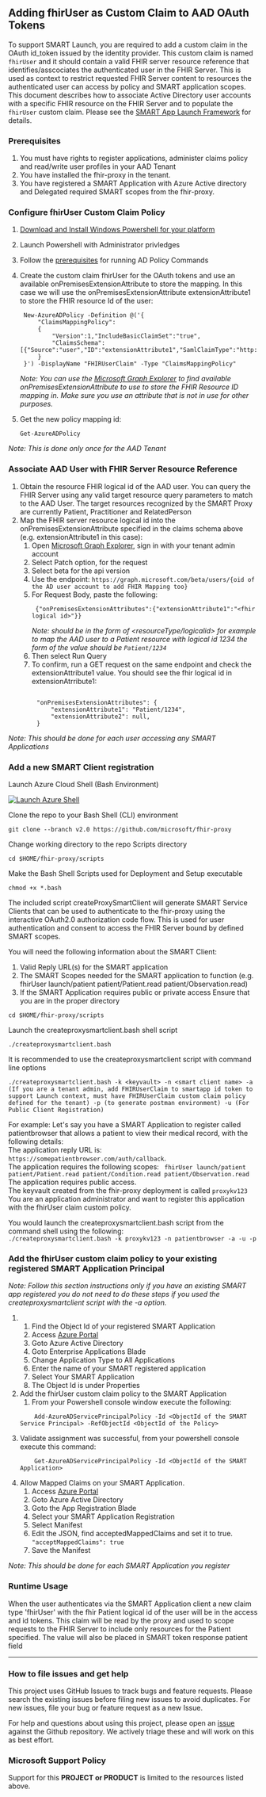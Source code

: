 ## Adding fhirUser as Custom Claim to AAD OAuth Tokens
To support SMART Launch, you are required to add a custom claim in the OAuth id_token issued by the identity provider. This custom claim is named ```fhirUser``` and it should contain a valid FHIR server resource reference that identifies/asscociates the authenticated user in the FHIR Server. This is used as context to restrict requested FHIR Server content to resources the authenticated user can access by policy and SMART application scopes. This document describes how to associate Active Directory user accounts with a specific FHIR resource on the FHIR Server and to populate the ```fhirUser``` custom claim. Please see the [SMART App Launch Framework](http://www.hl7.org/fhir/smart-app-launch/) for details.</br>

### Prerequisites
1. You must have rights to register applications, administer claims policy and read/write user profiles in your AAD Tenant
2. You have installed the fhir-proxy in the tenant.
3. You have registered a SMART Application with Azure Active directory and Delegated required SMART scopes from the fhir-proxy.
### Configure fhirUser Custom Claim Policy
1. [Download and Install Windows Powershell for your platform](https://docs.microsoft.com/en-us/powershell/scripting/install/installing-powershell?view=powershell-7.1)
2. Launch Powershell with Administrator privledges
3. Follow the [prerequisites](https://docs.microsoft.com/en-us/azure/active-directory/develop/active-directory-claims-mapping#prerequisites) for running AD Policy Commands
4. Create the custom claim fhirUser for the OAuth tokens and use an available onPremisesExtensionAttribute to store the mapping. In this case we will use the onPremisesExtensionAttribute extensionAttribute1 to store the FHIR resource Id of the user:
   ```
    New-AzureADPolicy -Definition @('{
        "ClaimsMappingPolicy":
        {
            "Version":1,"IncludeBasicClaimSet":"true", 
            "ClaimsSchema": [{"Source":"user","ID":"extensionAttribute1","SamlClaimType":"http://schemas.xmlsoap.org/ws/2005/05/identity/claims/fhirUser","JwtClaimType":"fhirUser"}]
        }
    }') -DisplayName "FHIRUserClaim" -Type "ClaimsMappingPolicy"
    ```
    <I>Note: You can use the [Microsoft Graph Explorer](https://developer.microsoft.com/en-us/graph/graph-explorer) to find available onPremisesExtensionAttribute to use to store the FHIR Resource ID mapping in. Make sure you use an attribute that is not in use for other purposes.</I>

5. Get the new policy mapping id:
    ```
    Get-AzureADPolicy
    ```
<I>Note: This is done only once for the AAD Tenant</I>

### Associate AAD User with FHIR Server Resource Reference
1. Obtain the resource FHIR logical id of the AAD user. You can query the FHIR Server using any valid target resource query parameters to match to the AAD User. The target resources recognized by the SMART Proxy are currently Patient, Practitioner and RelatedPerson
2. Map the FHIR server resource logical id into the onPremisesExtensionAttribute specified in the claims schema above (e.g. extensionAttribute1 in this case):
    1. Open [Microsoft Graph Explorer](https://developer.microsoft.com/en-us/graph/graph-explorer), sign in with your tenant admin account 
    2. Select Patch option, for the request
    3. Select beta for the api version
    4. Use the endpoint: ```https://graph.microsoft.com/beta/users/{oid of the AD user account to add FHIR Mapping too}```
    5. For Request Body, paste the following:
       ```
        {"onPremisesExtensionAttributes":{"extensionAttribute1":"<fhir logical id>"}}
       ```
        <I>Note: <fhir logical id> should be in the form of <resourceType/logicalid> for example to map the AAD user to a Patient resource with logical id 1234 the form of the value should be ```Patient/1234```</I>
    6. Then select Run Query
    7. To confirm, run a GET request on the same endpoint and check the extensionAttribute1 value. You should see the fhir logical id in extensionAtrribute1:
```
        
        "onPremisesExtensionAttributes": {
            "extensionAttribute1": "Patient/1234",
            "extensionAttribute2": null,
        }
```
<I>Note: This should be done for each user accessing any SMART Applications</I>
### Add a new SMART Client registration
Launch Azure Cloud Shell (Bash Environment)  
  
[![Launch Azure Shell](./images/launchcloudshell.png "Launch Cloud Shell")](https://shell.azure.com/bash?target="_blank")

Clone the repo to your Bash Shell (CLI) environment 
```azurecli-interactive
git clone --branch v2.0 https://github.com/microsoft/fhir-proxy
```
Change working directory to the repo Scripts directory
```azurecli-interactive
cd $HOME/fhir-proxy/scripts
```

Make the Bash Shell Scripts used for Deployment and Setup executable 
```azurecli-interactive
chmod +x *.bash 
```
The included script createProxySmartClient will generate SMART Service Clients that can be used to authenticate to the fhir-proxy using the interactive OAuth2.0 authorization code flow.
This is used for user authentication and consent to access the FHIR Server bound by defined SMART scopes.

You will need the following information about the SMART Client:
1. Valid Reply URL(s) for the SMART application
2. The SMART Scopes needed for the SMART application to function (e.g. fhirUser launch/patient patient/Patient.read patient/Observation.read)
3. If the SMART Application requires public or private access
Ensure that you are in the proper directory 
```azurecli-interactive
cd $HOME/fhir-proxy/scripts
``` 

Launch the createproxysmartclient.bash shell script 
```azurecli-interactive
./createproxysmartclient.bash 
``` 

It is recommended to use the createproxysmartclient script with command line options 
```azurecli
./createproxysmartclient.bash -k <keyvault> -n <smart client name> -a (If you are a tenant admin, add FHIRUserClaim to smartapp id token to support Launch context, must have FHIRUserClaim custom claim policy defined for the tenant) -p (to generate postman environment) -u (For Public Client Registration)
```
For example: Let's say you have a SMART Application to register called patientbrowser that allows a patient to view their medical record, with the following details:</br>
The application reply URL is: ```https://somepatientbrowser.com/auth/callback```.</br>
The application requires the following scopes: ``` fhirUser launch/patient patient/Patient.read patient/Condition.read patient/Observation.read```</br>
The application requires public access.</br>
The keyvault created from the fhir-proxy deployment is called ```proxykv123```</br>
You are an application administrator and want to register this application with the fhirUser claim custom policy.</br>

You would launch the createproxysmartclient.bash script from the command shell using the following:</br>
```./createproxysmartclient.bash -k proxykv123 -n patientbrowser -a -u -p```</br>

### Add the fhirUser custom claim policy to your existing registered SMART Application Principal
<I>Note: Follow this section instructions only if you have an existing SMART app registered you do not need to do these steps if you used the createproxysmartclient script with the -a option.</I>
1. 1. Find the Object Id of your registered SMART Application
   1. Access [Azure Portal](https://portal.azure.com)
   2. Goto Azure Active Directory
   3. Goto Enterprise Applications Blade
   4. Change Application Type to All Applications
   5. Enter the name of your SMART registered application
   6. Select Your SMART Application
   7. The Object Id is under Properties
2. Add the fhirUser custom claim policy to the SMART Application   
   1. From your Powershell console window execute the following: 
    ```
        Add-AzureADServicePrincipalPolicy -Id <ObjectId of the SMART Service Principal> -RefObjectId <ObjectId of the Policy>
    ```
3. Validate assignment was successful, from your powershell console execute this command:
    ```
        Get-AzureADServicePrincipalPolicy -Id <ObjectId of the SMART Application>
    ```
4. Allow Mapped Claims on your SMART Application.
   1. Access [Azure Portal](https://portal.azure.com)
   2. Goto Azure Active Directory
   3. Goto the App Registration Blade
   4. Select your SMART Application Registration
   5. Select Manifest
   6. Edit the JSON, find acceptedMappedClaims and set it to true.
    ```"acceptMappedClaims": true```
   7. Save the Manifest

<I>Note: This should be done for each SMART Application you register</I>


### Runtime Usage      
When the user authenticates via the SMART Application client a new claim type 'fhirUser' with the fhir Patient logical id of the user will be in the access and id tokens. This claim will be read by the proxy and used to scope requests to the FHIR Server to include only resources for the Patient specified. The value will also be placed in SMART token response patient field


---

### How to file issues and get help  

This project uses GitHub Issues to track bugs and feature requests. Please search the existing 
issues before filing new issues to avoid duplicates.  For new issues, file your bug or 
feature request as a new Issue.

For help and questions about using this project, please open an [issue](https://github.com/microsoft/fhir-proxy/issues) against the Github repository. We actively triage these and will work on this as best effort.

### Microsoft Support Policy  

Support for this **PROJECT or PRODUCT** is limited to the resources listed above.